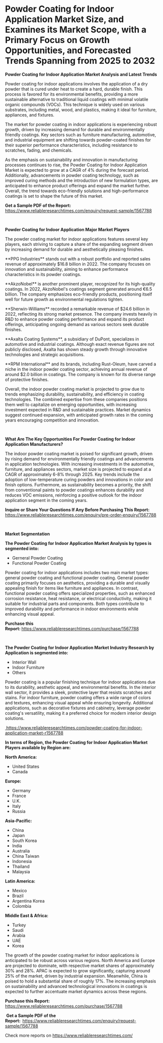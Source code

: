 <p><h1>Powder Coating for Indoor Application Market Size, and Examines its Market Scope, with a Primary Focus on Growth Opportunities, and Forecasted Trends Spanning from 2025 to 2032</h1></p><p><strong>Powder Coating for Indoor Application Market Analysis and Latest Trends</strong></p>
<p><p>Powder coating for indoor applications involves the application of a dry powder that is cured under heat to create a hard, durable finish. This process is favored for its environmental benefits, providing a more sustainable alternative to traditional liquid coatings with minimal volatile organic compounds (VOCs). This technique is widely used on various substrates, including metal, wood, and plastics, making it ideal for furniture, appliances, and fixtures.</p><p>The market for powder coating in indoor applications is experiencing robust growth, driven by increasing demand for durable and environmentally friendly coatings. Key sectors such as furniture manufacturing, automotive, and industrial equipment are shifting towards powder-coated finishes for their superior performance characteristics, including resistance to scratches, fading, and chemicals.</p><p>As the emphasis on sustainability and innovation in manufacturing processes continues to rise, the Powder Coating for Indoor Application Market is expected to grow at a CAGR of 4% during the forecast period. Additionally, advancements in powder coating technology, such as improved curing methods and the introduction of new formulation types, are anticipated to enhance product offerings and expand the market further. Overall, the trend towards eco-friendly solutions and high-performance coatings is set to shape the future of this market.</p></p>
<p><strong>Get a Sample PDF of the Report:&nbsp;</strong> <a href="https://www.reliableresearchtimes.com/enquiry/request-sample/1567788?utm_campaign=3290&utm_medium=2&utm_source=Github&utm_content=ia&utm_term=23032025&utm_id=powder-coating-for-indoor-application">https://www.reliableresearchtimes.com/enquiry/request-sample/1567788</a></p>
<p>&nbsp;</p>
<p><strong>Powder Coating for Indoor Application Major Market Players</strong></p>
<p><p>The powder coating market for indoor applications features several key players, each striving to capture a share of the expanding segment driven by increasing demand for durable and aesthetically pleasing finishes. </p><p>**PPG Industries** stands out with a robust portfolio and reported sales revenue of approximately $16.8 billion in 2022. The company focuses on innovation and sustainability, aiming to enhance performance characteristics in its powder coatings.</p><p>**AkzoNobel** is another prominent player, recognized for its high-quality coatings. In 2022, AkzoNobel's coatings segment generated around €6.5 billion. The company emphasizes eco-friendly products, positioning itself well for future growth as environmental regulations tighten.</p><p>**Sherwin-Williams** recorded a remarkable revenue of $24.6 billion in 2022, reflecting its strong market presence. The company invests heavily in R&D to enhance powder coating performance and expand its product offerings, anticipating ongoing demand as various sectors seek durable finishes.</p><p>**Axalta Coating Systems**, a subsidiary of DuPont, specializes in automotive and industrial coatings. Although exact revenue figures are not publicly disclosed, Axalta has shown steady growth through innovative technologies and strategic acquisitions.</p><p>**RPM International** and its brands, including Rust-Oleum, have carved a niche in the indoor powder coating sector, achieving annual revenue of around $2.0 billion in coatings. The company is known for its diverse range of protective finishes.</p><p>Overall, the indoor powder coating market is projected to grow due to trends emphasizing durability, sustainability, and efficiency in coating technologies. The combined expertise from these companies positions them well to capitalize on emerging opportunities, with increasing investment expected in R&D and sustainable practices. Market dynamics suggest continued expansion, with anticipated growth rates in the coming years encouraging competition and innovation.</p></p>
<p>&nbsp;</p>
<p><strong>What Are The Key Opportunities For Powder Coating for Indoor Application Manufacturers?</strong></p>
<p><p>The indoor powder coating market is poised for significant growth, driven by rising demand for environmentally friendly coatings and advancements in application technologies. With increasing investments in the automotive, furniture, and appliances sectors, market size is projected to expand at a CAGR of approximately 6-8% through 2025. Key trends include the adoption of low-temperature curing powders and innovations in color and finish options. Furthermore, as sustainability becomes a priority, the shift from conventional paints to powder coatings enhances durability and reduces VOC emissions, reinforcing a positive outlook for the indoor application segment in the coming years.</p></p>
<p><strong>Inquire or Share Your Questions If Any Before Purchasing This Report:</strong> <a href="https://www.reliableresearchtimes.com/enquiry/pre-order-enquiry/1567788?utm_campaign=3290&utm_medium=2&utm_source=Github&utm_content=ia&utm_term=23032025&utm_id=powder-coating-for-indoor-application">https://www.reliableresearchtimes.com/enquiry/pre-order-enquiry/1567788</a></p>
<p>&nbsp;</p>
<p><strong>Market Segmentation</strong></p>
<p><strong>The Powder Coating for Indoor Application Market Analysis by types is segmented into:</strong></p>
<p><ul><li>Gerneral Powder Coating</li><li>Functional Powder Coating</li></ul></p>
<p><p>Powder coating for indoor applications includes two main market types: general powder coating and functional powder coating. General powder coating primarily focuses on aesthetics, providing a durable and visually appealing finish for items like furniture and appliances. In contrast, functional powder coating offers specialized properties, such as enhanced corrosion resistance, heat resistance, or electrical conductivity, making it suitable for industrial parts and components. Both types contribute to improved durability and performance in indoor environments while enhancing visual appeal.</p></p>
<p><strong>Purchase this Report:&nbsp;</strong><a href="https://www.reliableresearchtimes.com/purchase/1567788?utm_campaign=3290&utm_medium=2&utm_source=Github&utm_content=ia&utm_term=23032025&utm_id=powder-coating-for-indoor-application">https://www.reliableresearchtimes.com/purchase/1567788</a></p>
<p>&nbsp;</p>
<p><strong>The Powder Coating for Indoor Application Market Industry Research by Application is segmented into:</strong></p>
<p><ul><li>Interior Wall</li><li>Indoor Furniture</li><li>Others</li></ul></p>
<p><p>Powder coating is a popular finishing technique for indoor applications due to its durability, aesthetic appeal, and environmental benefits. In the interior wall sector, it provides a sleek, protective layer that resists scratches and stains. For indoor furniture, powder coating offers a wide range of colors and textures, enhancing visual appeal while ensuring longevity. Additional applications, such as decorative fixtures and cabinetry, leverage powder coating's versatility, making it a preferred choice for modern interior design solutions.</p></p>
<p><a href="https://www.reliableresearchtimes.com/powder-coating-for-indoor-application-market-r1567788?utm_campaign=3290&utm_medium=2&utm_source=Github&utm_content=ia&utm_term=23032025&utm_id=powder-coating-for-indoor-application">&nbsp;https://www.reliableresearchtimes.com/powder-coating-for-indoor-application-market-r1567788</a></p>
<p><strong>In terms of Region, the Powder Coating for Indoor Application Market Players available by Region are:</strong></p>
<p>
    <p> <strong> North America: </strong>
        <ul>
            <li>United States</li>
            <li>Canada</li>
        </ul>
        </p> 
    <p> <strong> Europe: </strong>
        <ul>
            <li>Germany</li>
            <li>France</li>
            <li>U.K.</li>
            <li>Italy</li>
            <li>Russia</li>
        </ul>
        </p> 
    <p> <strong> Asia-Pacific: </strong>
        <ul>
            <li>China</li>
            <li>Japan</li>
            <li>South Korea</li>
            <li>India</li>
            <li>Australia</li>
            <li>China Taiwan</li>
            <li>Indonesia</li>
            <li>Thailand</li>
            <li>Malaysia</li>
        </ul>
        </p> 
    <p> <strong> Latin America: </strong>
        <ul>
            <li>Mexico</li>
            <li>Brazil</li>
            <li>Argentina Korea</li>
            <li>Colombia</li>
        </ul>
        </p> 
    <p> <strong> Middle East & Africa: </strong>
        <ul>
            <li>Turkey</li>
            <li>Saudi</li>
            <li>Arabia</li>
            <li>UAE</li>
            <li>Korea</li>
        </ul>
    </p>
    </p>
<p><p>The growth of the powder coating market for indoor applications is anticipated to be robust across various regions. North America and Europe are projected to dominate, with respective market shares of approximately 30% and 28%. APAC is expected to grow significantly, capturing around 25% of the market, driven by industrial expansion. Meanwhile, China is poised to hold a substantial share of roughly 17%. The increasing emphasis on sustainability and advanced technological innovations in coatings is expected to further accentuate market dynamics across these regions.</p></p>
<p><strong>Purchase this Report: </strong><a href="https://www.reliableresearchtimes.com/purchase/1567788?utm_campaign=3290&utm_medium=2&utm_source=Github&utm_content=ia&utm_term=23032025&utm_id=powder-coating-for-indoor-application">https://www.reliableresearchtimes.com/purchase/1567788</a></p>
<p>&nbsp;<strong>Get a Sample PDF of the Report:&nbsp;&nbsp;</strong><a href="https://www.reliableresearchtimes.com/enquiry/request-sample/1567788?utm_campaign=3290&utm_medium=2&utm_source=Github&utm_content=ia&utm_term=23032025&utm_id=powder-coating-for-indoor-application">https://www.reliableresearchtimes.com/enquiry/request-sample/1567788</a></p>
<p><strong></strong></p>
<p>Check more reports on <a href="https://www.reliableresearchtimes.com/?utm_campaign=3290&utm_medium=2&utm_source=Github&utm_content=ia&utm_term=23032025&utm_id=powder-coating-for-indoor-application">https://www.reliableresearchtimes.com/</a></p>